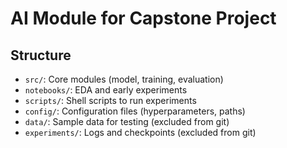 # AI Module for Capstone Project

## Structure
- `src/`: Core modules (model, training, evaluation)
- `notebooks/`: EDA and early experiments
- `scripts/`: Shell scripts to run experiments
- `config/`: Configuration files (hyperparameters, paths)
- `data/`: Sample data for testing (excluded from git)
- `experiments/`: Logs and checkpoints (excluded from git)